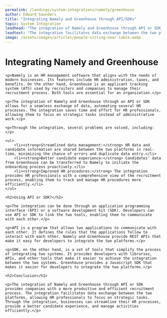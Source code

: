 ```yaml
---
permalink: /landings/system-integrations/namely/greenhouse
author: Edward Saunders
title: "Integrating Namely and Greenhouse through API/SDKs"
topic: System Integration
leadhead: "The integration of Namely and Greenhouse through API or SDK provides companies with a more productive and efficient recruitment process"
leadtext: "The integration facilitates data exchange between the two platforms, allowing HR professionals to focus on strategic tasks. Through the integration, businesses can streamline their HR processes, provide a better candidate experience, and manage activities efficiently."
image: /assets/images/articles/people-sitting-near-table.webp
---
```

<div class="arttext">
	<h1>Integrating Namely and Greenhouse</h1>

	<p>Namely is an HR management software that aligns with the needs of modern businesses. Its features include HR administration, taxes, and benefits. On the other hand, Greenhouse is an applicant tracking system (ATS) used by recruiters and companies to manage their recruitment process. Both tools are essential for an organization.</p>

	<p>The integration of Namely and Greenhouse through an API or SDK allows for a seamless exchange of data, automating several HR processes. The integration saves time and effort for HR professionals, allowing them to focus on strategic tasks instead of administrative work.</p>

	<p>Through the integration, several problems are solved, including:</p>

	<ul>
		<li><strong>Streamlined data management:</strong> HR data and candidate information are shared between the two platforms in real-time, minimizing the chance of errors and duplicate data entry.</li>
		<li><strong>Better candidate experience:</strong> Candidates' data from Greenhouse can be transferred to Namely to initiate the onboarding process proactively.</li>
		<li><strong>Improved HR procedures:</strong> The integration provides HR professionals with a comprehensive view of the recruitment process, enabling them to track and manage HR procedures more efficiently.</li>
	</ul>

	<h2>Using API or SDK?</h2>

	<p>The integration can be done through an application programming interface (API) or a software development kit (SDK). Developers can use API or SDK to link the two tools, enabling them to communicate with each other.</p>

	<p>API is a program that allows two applications to communicate with each other. It defines the rules that the applications follow to interact with each other. Namely and Greenhouse provide REST APIs that make it easy for developers to integrate the two platforms.</p>

	<p>SDK, on the other hand, is a set of tools that simplify the process of integrating two systems. It provides developers with libraries, APIs, and other tools that make it easier to achieve the integration between the two systems. Greenhouse provides a Javascript SDK that makes it easier for developers to integrate the two platforms.</p>

	<h2>Conclusion</h2>

	<p>The integration of Namely and Greenhouse through API or SDK provides companies with a more productive and efficient recruitment process. The integration facilitates data exchange between the two platforms, allowing HR professionals to focus on strategic tasks. Through the integration, businesses can streamline their HR processes, provide a better candidate experience, and manage activities efficiently.</p>

</div>